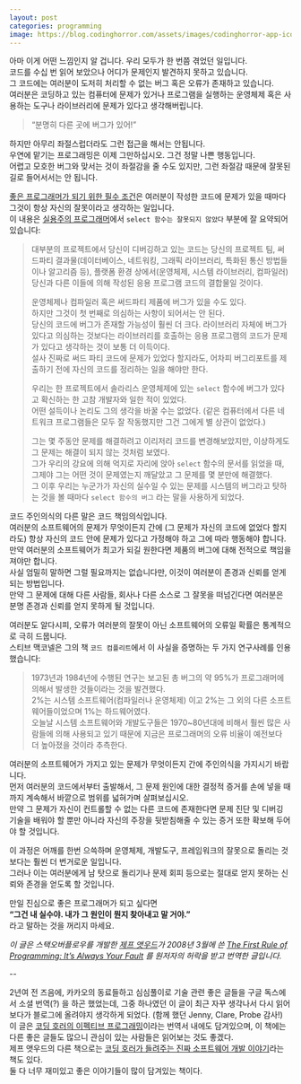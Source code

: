```yaml
---
layout: post
categories: programming
image: https://blog.codinghorror.com/assets/images/codinghorror-app-icon.png?v=77586304e8
---
```

아마 이게 어떤 느낌인지 알 겁니다. 우리 모두가 한 번쯤 겪었던 일입니다.  
코드를 수십 번 읽어 보았으나 어디가 문제인지 발견하지 못하고 있습니다.  
그 코드에는 여러분이 도저히 처리할 수 없는 버그 혹은 오류가 존재하고 있습니다.  
여러분은 코딩하고 있는 컴퓨터에 문제가 있거나 프로그램을 실행하는 운영체제 혹은 사용하는 도구나 라이브러리에 문제가 있다고 생각해버립니다.

> “분명히 다른 곳에 버그가 있어!”

하지만 아무리 좌절스럽더라도 그런 접근을 해서는 안됩니다.  
우연에 맡기는 프로그래밍은 이제 그만하십시오. 그건 정말 나쁜 행동입니다.  
어렵고 모호한 버그와 맞서는 것이 좌절감을 줄 수도 있지만, 그런 좌절감 때문에 잘못된 길로 들어서서는 안 됩니다.

[좋은 프로그래머가 되기 위한 필수 조건](https://blog.codinghorror.com/why-im-the-best-programmer-in-the-world/)은 여러분이 작성한 코드에 문제가 있을 때마다 그것이 항상 자신의 잘못이라고 생각하는 일입니다.  
이 내용은 [실용주의 프로그래머](https://www.benjaminlog.com/entry/The-Pragmatic-Programmer)에서 `select 함수는 잘못되지 않았다` 부분에 잘 요약되어 있습니다:

> 대부분의 프로젝트에서 당신이 디버깅하고 있는 코드는 당신의 프로젝트 팀, 써드파티 결과물(데이터베이스, 네트워킹, 그래픽 라이브러리, 특화된 통신 방법들이나 알고리즘 등), 플랫폼 환경 상에서(운영체제, 시스템 라이브러리, 컴파일러) 당신과 다른 이들에 의해 작성된 응용 프로그램 코드의 결합물일 것이다.  
> 
> 운영체제나 컴파일러 혹은 써드파티 제품에 버그가 있을 수도 있다.  
> 하지만 그것이 첫 번째로 의심하는 사항이 되어서는 안 된다.  
> 당신의 코드에 버그가 존재할 가능성이 훨씬 더 크다. 
> 라이브러리 자체에 버그가 있다고 의심하는 것보다는 라이브러리를 호출하는 응용 프로그램의 코드가 문제가 있다고 생각하는 것이 보통 더 이득이다.  
> 설사 진짜로 써드 파티 코드에 문제가 있었다 할지라도, 어차피 버그리포트를 제출하기 전에 자신의 코드를 정리하는 일을 해야만 한다.
>
> 우리는 한 프로젝트에서 솔라리스 운영체제에 있는 `select` 함수에 버그가 있다고 확신하는 한 고참 개발자와 일한 적이 있었다.  
> 어떤 설득이나 논리도 그의 생각을 바꿀 수는 없었다. (같은 컴퓨터에서 다른 네트워크 프로그램들은 모두 잘 작동했지만 그건 그에게 별 상관이 없었다.)
>
> 그는 몇 주동안 문제를 해결하려고 이리저리 코드를 변경해보았지만, 이상하게도 그 문제는 해결이 되지 않는 것처럼 보였다.  
> 그가 우리의 강요에 의해 억지로 자리에 앉아 `select` 함수의 문서를 읽었을 때, 그제야 그는 어떤 것이 문제였는지 깨달았고 그 문제를 몇 분만에 해결했다.  
> 그 이후 우리는 누군가가 자신의 실수일 수 있는 문제를 시스템의 버그라고 탓하는 것을 볼 때마다 `select 함수의 버그` 라는 말을 사용하게 되었다.

코드 주인의식의 다른 말은 코드 책임의식입니다.  
여러분의 소프트웨어의 문제가 무엇이든지 간에 (그 문제가 자신의 코드에 없었다 할지라도) 항상 자신의 코드 안에 문제가 있다고 가정해야 하고 그에 따라 행동해야 합니다.  
만약 여러분의 소프트웨어가 최고가 되길 원한다면 제품의 버그에 대해 전적으로 책임을 져야만 합니다.  
사실 엄밀히 말하면 그럴 필요까지는 없습니다만, 이것이 여러분이 존경과 신뢰를 얻게 되는 방법입니다.  
만약 그 문제에 대해 다른 사람들, 회사나 다른 소스로 그 잘못을 떠넘긴다면 여러분은 분명 존경과 신뢰를 얻지 못하게 될 것입니다.

여러분도 알다시피, 오류가 여러분의 잘못이 아닌 소프트웨어의 오류일 확률은 통계적으로 극히 드뭅니다.  
스티브 맥코넬은 그의 책 `코드 컴플리트`에서 이 사실을 증명하는 두 가지 연구사례를 인용했습니다:

> 1973년과 1984년에 수행된 연구는 보고된 총 버그의 약 95%가 프로그래머에 의해서 발생한 것들이라는 것을 발견했다.  
> 2%는 시스템 소프트웨어(컴파일러나 운영체제) 이고 2%는 그 외의 다른 소프트웨어들이었으며 1%는 하드웨어였다.  
> 오늘날 시스템 소프트웨어와 개발도구들은 1970~80년대에 비해서 훨씬 많은 사람들에 의해 사용되고 있기 때문에 지금은 프로그래머의 오류 비율이 예전보다 더 높아졌을 것이라 추측한다.

여러분의 소프트웨어가 가지고 있는 문제가 무엇이든지 간에 주인의식을 가지시기 바랍니다.  
먼저 여러분의 코드에서부터 출발해서, 그 문제 원인에 대한 결정적 증거를 손에 넣을 때까지 계속해서 바깥으로 범위를 넓혀가며 살펴보십시오.  
만약 그 문제가 자신이 컨트롤할 수 없는 다른 코드에 존재한다면 문제 진단 및 디버깅 기술을 배워야 할 뿐만 아니라 자신의 주장을 뒷받침해줄 수 있는 증거 또한 확보해 두어야 할 것입니다.

이 과정은 어깨를 한번 으쓱하며 운영체제, 개발도구, 프레임워크의 잘못으로 돌리는 것보다는 훨씬 더 번거로운 일입니다.  
그러나 이는 여러분에게 남 탓으로 돌리기나 문제 회피 등으로는 절대로 얻지 못하는 신뢰와 존경을 얻도록 할 것입니다.

만일 진심으로 좋은 프로그래머가 되고 싶다면  
**“그건 내 실수야. 내가 그 원인이 뭔지 찾아내고 말 거야.”**  
라고 말하는 것을 꺼리지 마세요.

*이 글은 스택오버플로우를 개발한 [제프 앳우드](https://blog.codinghorror.com/about-me/)가 2008년 3월에 쓴 [The First Rule of Programming: It’s Always Your Fault](https://blog.codinghorror.com/the-first-rule-of-programming-its-always-your-fault/) 를 원저자의 허락을 받고 번역한 글입니다.*

--

2년여 전 즈음에, 카카오의 동료들하고 심심풀이로 기술 관련 좋은 글들을 구글 독스에서 소셜 번역(?) 을 하곤 했었는데, 그중 하나였던 이 글이 최근 자꾸 생각나서 다시 읽어보다가 블로그에 올려야지 생각하게 되었다. (함께 했던 Jenny, Clare, Probe 감사!)  
이 글은 [코딩 호러의 이펙티브 프로그래밍](https://www.benjaminlog.com/entry/effective-programming)이라는 번역서 내에도 담겨있으며, 이 책에는 다른 좋은 글들도 많으니 관심이 있는 사람들은 읽어보는 것도 좋겠다.  
제프 앳우드의 다른 책으로는 [코딩 호러가 들려주는 진짜 소프트웨어 개발 이야기](http://www.yes24.com/Product/goods/11455816)라는 책도 있다.  
둘 다 너무 재미있고 좋은 이야기들이 많이 담겨있는 책이다.